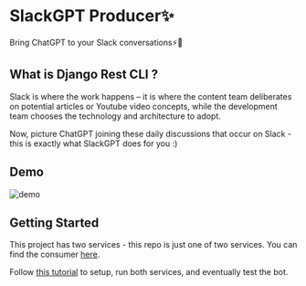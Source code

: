 <h1>
  SlackGPT Producer✨
</h1>

<p>
   Bring ChatGPT to your Slack conversations⚡🚀
</p>

## What is Django Rest CLI ?
Slack is where the work happens – it is where the content team deliberates on potential articles or Youtube video concepts, while the development team chooses the technology and architecture to adopt.

Now, picture ChatGPT joining these daily discussions that occur on Slack - this is exactly what SlackGPT does for you :)

## Demo
![demo](https://user-images.githubusercontent.com/32811823/228808605-809b9351-f23e-46ce-9993-862bfbcbea0d.gif)


## Getting Started
This project has two services - this repo is just one of two services. You can find the consumer [here](https://github.com/Nyior/slackgpt-consumer).

Follow [this tutorial](https://www.freecodecamp.org/news/p/38d6d560-69b3-4379-b653-ce6dd780d915/) to setup, run both services, and eventually test the bot.
